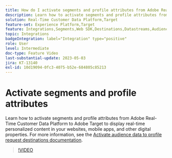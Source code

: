 ```yaml
---
title: How do I activate segments and profile attributes from Adobe Real-Time CDP to Adobe Target?
description: Learn how to activate segments and profile attributes from Adobe Real-Time Customer Data Platform to Adobe Target to display real-time personalized content in your websites, mobile apps, and other digital properties.
solution: Real-Time Customer Data Platform,Target
feature-set: Experience Platform,Target
feature: Integrations,Segments,Web SDK,Destinations,Datastreams,Audiences,Experience Targeting
topic: Integrations
badgeIntegration: label="Integration" type="positive"
role: User
level: Intermediate
doc-type: Feature Video
last-substantial-update: 2023-05-03
jira: KT-13140
exl-id: 10d19094-0fc3-4075-b52e-684805c85213
---
```

# Activate segments and profile attributes

Learn how to activate segments and profile attributes from Adobe Real-Time Customer Data Platform to Adobe Target to display real-time personalized content in your websites, mobile apps, and other digital properties. For more information, see the [Activate audience data to profile request destinations documentation](https://experienceleague.adobe.com/docs/experience-platform/destinations/ui/activate/activate-profile-request-destinations.html).


>[!VIDEO](https://video.tv.adobe.com/v/3419036/?learn=on)
